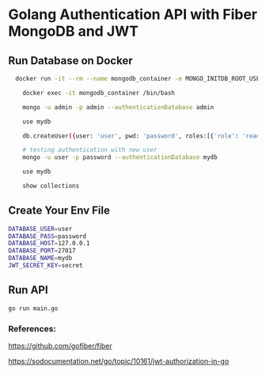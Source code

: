 # Golang Authentication API with Fiber MongoDB and JWT

## Run Database on Docker

```bash
  docker run -it --rm --name mongodb_container -e MONGO_INITDB_ROOT_USERNAME=admin -e MONGO_INITDB_ROOT_PASSWORD=admin -v mongodata:/data/db -d -p 27017:27017 mongo

    docker exec -it mongodb_container /bin/bash

    mongo -u admin -p admin --authenticationDatabase admin

    use mydb

    db.createUser({user: 'user', pwd: 'password', roles:[{'role': 'readWrite', 'db': 'mydb'}]});

    # testing authentication with new user
    mongo -u user -p password --authenticationDatabase mydb

    use mydb

    show collections
```

## Create Your Env File

```bash
DATABASE_USER=user
DATABASE_PASS=password
DATABASE_HOST=127.0.0.1
DATABASE_PORT=27017
DATABASE_NAME=mydb
JWT_SECRET_KEY=secret
```

## Run API

```bash
go run main.go
```

### References:

https://github.com/gofiber/fiber

https://sodocumentation.net/go/topic/10161/jwt-authorization-in-go